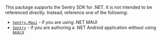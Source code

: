 This package supports the Sentry SDK for .NET.  It is not intended to be referenced directly.
Instead, reference one of the following:

- [`Sentry.Maui`](https://www.nuget.org/packages/Sentry.Maui) - if you are using .NET MAUI
- [`Sentry`](https://www.nuget.org/packages/Sentry) - if you are authoring a .NET Android application without using MAUI
